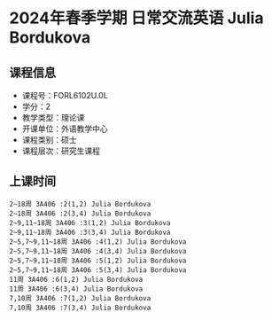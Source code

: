 # 2024年春季学期 日常交流英语 Julia Bordukova






## 课程信息

- 课程号：FORL6102U.0L
- 学分：2
- 教学类型：理论课
- 开课单位：外语教学中心
- 课程类别：硕士
- 课程层次：研究生课程

## 上课时间

```
2~18周 3A406 :2(1,2) Julia Bordukova
2~18周 3A406 :2(3,4) Julia Bordukova
2~9,11~18周 3A406 :3(1,2) Julia Bordukova
2~9,11~18周 3A406 :3(3,4) Julia Bordukova
2~5,7~9,11~18周 3A406 :4(1,2) Julia Bordukova
2~5,7~9,11~18周 3A406 :4(3,4) Julia Bordukova
2~5,7~9,11~18周 3A406 :5(1,2) Julia Bordukova
2~5,7~9,11~18周 3A406 :5(3,4) Julia Bordukova
11周 3A406 :6(1,2) Julia Bordukova
11周 3A406 :6(3,4) Julia Bordukova
7,10周 3A406 :7(1,2) Julia Bordukova
7,10周 3A406 :7(3,4) Julia Bordukova
```

